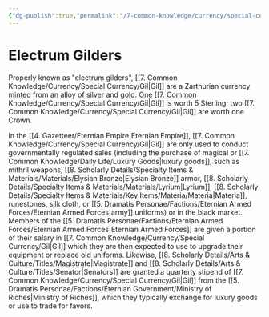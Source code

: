 ```yaml
---
{"dg-publish":true,"permalink":"/7-common-knowledge/currency/special-currency/gil/","noteIcon":""}
---
```


# Electrum Gilders

Properly known as "electrum gilders", [[7. Common Knowledge/Currency/Special Currency/Gil\|Gil]] are a Zarthurian currency minted from an alloy of silver and gold. One [[7. Common Knowledge/Currency/Special Currency/Gil\|Gil]] is worth 5 Sterling; two [[7. Common Knowledge/Currency/Special Currency/Gil\|Gil]] are worth one Crown.  

In the [[4. Gazetteer/Eternian Empire\|Eternian Empire]], [[7. Common Knowledge/Currency/Special Currency/Gil\|Gil]] are only used to conduct governmentally regulated sales (including the purchase of magical or [[7. Common Knowledge/Daily Life/Luxury Goods\|luxury goods]], such as mithril weapons, [[8. Scholarly Details/Specialty Items & Materials/Materials/Elysian Bronze\|Elysian Bronze]] armor, [[8. Scholarly Details/Specialty Items & Materials/Materials/Lyrium\|Lyrium]], [[8. Scholarly Details/Specialty Items & Materials/Key Items/Materia/Materia\|Materia]], runestones, silk cloth, or [[5. Dramatis Personae/Factions/Eternian Armed Forces/Eternian Armed Forces\|army]] uniforms) or in the black market. Members of the [[5. Dramatis Personae/Factions/Eternian Armed Forces/Eternian Armed Forces\|Eternian Armed Forces]] are given a portion of their salary in [[7. Common Knowledge/Currency/Special Currency/Gil\|Gil]] which they are then expected to use to upgrade their equipment or replace old uniforms. Likewise, [[8. Scholarly Details/Arts & Culture/Titles/Magistrate\|Magistrate]] and [[8. Scholarly Details/Arts & Culture/Titles/Senator\|Senators]] are granted a quarterly stipend of [[7. Common Knowledge/Currency/Special Currency/Gil\|Gil]] from the [[5. Dramatis Personae/Factions/Eternian Government/Ministry of Riches\|Ministry of Riches]], which they typically exchange for luxury goods or use to trade for favors. 

